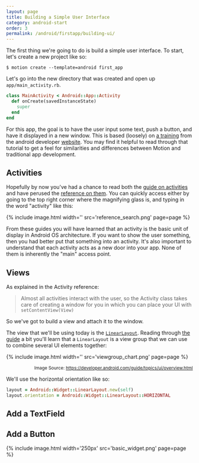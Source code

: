 ```yaml
---
layout: page
title: Building a Simple User Interface
category: android-start
order: 3
permalink: /android/firstapp/building-ui/
---
```


The first thing we're going to do is build a simple user interface.
To start, let's create a new project like so:

    $ motion create --template=android first_app

Let's go into the new directory that was created and open up `app/main_activity.rb`.

```ruby
class MainActivity < Android::App::Activity
  def onCreate(savedInstanceState)
    super
  end
end
```

For this app, the goal is to have the user input some text, push a button, and have it displayed in a new window. This is based (loosely) on [a training](https://developer.android.com/training/basics/firstapp/building-ui.html) from the android developer [website](https://developer.android.com/training/index.html). You may find it helpful to read through that tutorial to get a feel for similarities and differences between Motion and traditional app development.

## Activities

Hopefully by now you've had a chance to read both the [guide on activities](https://developer.android.com/guide/components/activities.html) and have perused the [reference on them](https://developer.android.com/reference/android/app/Activity.html). You can quickly access either by going to the top right corner where the magnifying glass is, and typing in the word "activity" like this:

{% include image.html width='' src='reference_search.png' page=page %}

From these guides you will have learned that an activity is the basic unit of display in Android OS architecture. If you want to show the user something, then you had better put that something into an activity. It's also important to understand that each activity acts as a new door into your app. None of them is inherently the "main" access point.

## Views

As explained in the Activity reference:

> Almost all activities interact with the user, so the Activity class takes care of creating a window for you in which you can place your UI with `setContentView(View)`

So we've got to build a view and attach it to the window.

The view that we'll be using today is the [`LinearLayout`](https://developer.android.com/reference/android/widget/LinearLayout.html). Reading through [the guide](https://developer.android.com/guide/topics/ui/layout/linear.html) a bit you'll learn that a `LinearLayout` is a view group that we can use to combine several UI elements together:

{% include image.html width='' src='viewgroup_chart.png' page=page %}

<div style='font-size: 12px; text-align: right;'>
Image Source: <a href="https://developer.android.com/guide/topics/ui/overview.html">https://developer.android.com/guide/topics/ui/overview.html </a>
</div>

We'll use the horizontal orientation like so:

```ruby
layout = Android::Widget::LinearLayout.new(self)
layout.orientation = Android::Widget::LinearLayout::HORIZONTAL
```

## Add a TextField

## Add a Button


{% include image.html width='250px' src='basic_widget.png' page=page %}
